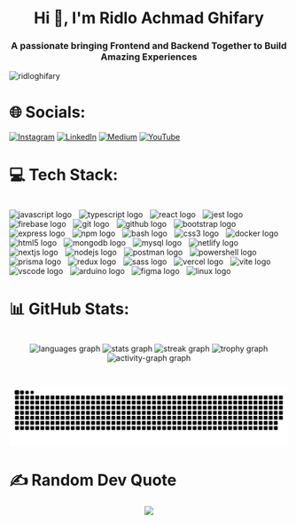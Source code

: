 <h1 align="center">Hi 👋, I'm Ridlo Achmad Ghifary</h1>
<h3 align="center">
A passionate bringing Frontend and Backend Together to Build Amazing
Experiences
</h3>

<p align="left">
<img
src="https://komarev.com/ghpvc/?username=ridloghifary&label=Profile%20views&color=0e75b6&style=flat"
alt="ridloghifary" />
</p>

# 🌐 Socials:
[![Instagram](https://img.shields.io/badge/Instagram-%23E4405F.svg?logo=Instagram&logoColor=white)](https://instagram.com/rdllghifary_) [![LinkedIn](https://img.shields.io/badge/LinkedIn-%230077B5.svg?logo=linkedin&logoColor=white)](https://linkedin.com/in/ridlo-ghifary) [![Medium](https://img.shields.io/badge/Medium-12100E?logo=medium&logoColor=white)](https://medium.com/@ridloghfry) [![YouTube](https://img.shields.io/badge/YouTube-%23FF0000.svg?logo=YouTube&logoColor=white)](https://youtube.com/channel/UCGZAqA5h1BLf-wF5FdaoijA) 

# 💻 Tech Stack:
<br clear="both">
<div align="left">
  <img src="https://skillicons.dev/icons?i=js" height="50" alt="javascript logo"  />
  <img width="5" />
  <img src="https://skillicons.dev/icons?i=ts" height="50" alt="typescript logo"  />
  <img width="5" />
  <img src="https://skillicons.dev/icons?i=react" height="50" alt="react logo"  />
  <img width="5" />
  <img src="https://skillicons.dev/icons?i=jest" height="50" alt="jest logo"  />
  <img width="5" />
  <img src="https://skillicons.dev/icons?i=firebase" height="50" alt="firebase logo"  />
  <img width="5" />
  <img src="https://skillicons.dev/icons?i=git" height="50" alt="git logo"  />
  <img width="5" />
  <img src="https://skillicons.dev/icons?i=github" height="50" alt="github logo"  />
  <img width="5" />
  <img src="https://skillicons.dev/icons?i=bootstrap" height="50" alt="bootstrap logo"  />
  <img width="5" />
  <img src="https://skillicons.dev/icons?i=express" height="50" alt="express logo"  />
  <img width="5" />
  <img src="https://cdn.jsdelivr.net/gh/devicons/devicon/icons/npm/npm-original-wordmark.svg" height="50" alt="npm logo"  />
  <img width="5" />
  <img src="https://skillicons.dev/icons?i=bash" height="50" alt="bash logo"  />
  <img width="5" />
  <img src="https://skillicons.dev/icons?i=css" height="50" alt="css3 logo"  />
  <img width="5" />
  <img src="https://skillicons.dev/icons?i=docker" height="50" alt="docker logo"  />
  <img width="5" />
  <img src="https://skillicons.dev/icons?i=html" height="50" alt="html5 logo"  />
  <img width="5" />
  <img src="https://skillicons.dev/icons?i=mongodb" height="50" alt="mongodb logo"  />
  <img width="5" />
  <img src="https://skillicons.dev/icons?i=mysql" height="50" alt="mysql logo"  />
  <img width="5" />
  <img src="https://skillicons.dev/icons?i=netlify" height="50" alt="netlify logo"  />
  <img width="5" />
  <img src="https://skillicons.dev/icons?i=nextjs" height="50" alt="nextjs logo"  />
  <img width="5" />
  <img src="https://skillicons.dev/icons?i=nodejs" height="50" alt="nodejs logo"  />
  <img width="5" />
  <img src="https://skillicons.dev/icons?i=postman" height="50" alt="postman logo"  />
  <img width="5" />
  <img src="https://skillicons.dev/icons?i=powershell" height="50" alt="powershell logo"  />
  <img width="5" />
  <img src="https://skillicons.dev/icons?i=prisma" height="50" alt="prisma logo"  />
  <img width="5" />
  <img src="https://skillicons.dev/icons?i=redux" height="50" alt="redux logo"  />
  <img width="5" />
  <img src="https://skillicons.dev/icons?i=sass" height="50" alt="sass logo"  />
  <img width="5" />
  <img src="https://skillicons.dev/icons?i=vercel" height="50" alt="vercel logo"  />
  <img width="5" />
  <img src="https://skillicons.dev/icons?i=vite" height="50" alt="vite logo"  />
  <img width="5" />
  <img src="https://skillicons.dev/icons?i=vscode" height="50" alt="vscode logo"  />
  <img width="5" />
  <img src="https://skillicons.dev/icons?i=arduino" height="50" alt="arduino logo"  />
  <img width="5" />
  <img src="https://skillicons.dev/icons?i=figma" height="50" alt="figma logo"  />
  <img width="5" />
  <img src="https://skillicons.dev/icons?i=linux" height="50" alt="linux logo"  />
</div>

# 📊 GitHub Stats:
<br clear="both">

<div align="center">
  <img src="https://github-readme-stats.vercel.app/api/top-langs?username=RidloGhifary&locale=en&hide_title=false&layout=compact&card_width=320&langs_count=8&theme=dark&hide_border=false&order=2" height="150" alt="languages graph"  />
  <img src="https://github-readme-stats.vercel.app/api?username=RidloGhifary&hide_title=false&hide_rank=true&show_icons=true&include_all_commits=true&count_private=true&disable_animations=false&theme=dark&locale=en&hide_border=false&order=1" height="150" alt="stats graph"  />
  <img src="https://streak-stats.demolab.com?user=RidloGhifary&locale=en&mode=daily&theme=dark&hide_border=false&border_radius=5&order=3" height="150" alt="streak graph"  />
  <img src="https://github-profile-trophy.vercel.app?username=RidloGhifary&theme=flat&column=-1&row=1&margin-w=5&margin-h=5&no-bg=false&no-frame=true&order=4" height="150" alt="trophy graph"  />
  <img src="https://github-readme-activity-graph.vercel.app/graph?username=RidloGhifary&radius=16&theme=react&area=true&order=5" height="300" alt="activity-graph graph"  />
</div>

###

<br clear="both">

<img src="https://raw.githubusercontent.com/RidloGhifary/RidloGhifary/output/snake.svg" alt="Snake animation" />

###

# ✍️ Random Dev Quote
<div align="center">
<img src="https://quotes-github-readme.vercel.app/api?type=horizontal&theme=dark"/>
</div>

